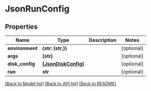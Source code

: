 # JsonRunConfig


## Properties
Name | Type | Description | Notes
------------ | ------------- | ------------- | -------------
**environment** | **{str: (str,)}** |  | [optional] 
**args** | **[str]** |  | [optional] 
**disk_config** | [**[JsonDiskConfig]**](JsonDiskConfig.md) |  | [optional] 
**run** | **str** |  | [optional] 

[[Back to Model list]](../README.md#documentation-for-models) [[Back to API list]](../README.md#documentation-for-api-endpoints) [[Back to README]](../README.md)


